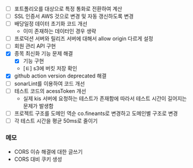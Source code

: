 
- [ ] 포트폴리오를 대상으로 특정 통화로 전환하여 계산
- [ ] SSL 인증서 AWS 것으로 변경 및 자동 갱신하도록 변경
- [ ] 배당일정 데이터 초기화 코드 개선
	- 이미 존재하는 데이터인 경우 생략
- [ ] 프로덕션 서버와 릴리즈 서버에 대해서 allow origin 다르게 설정
- [ ] 회원 관리 API 구현
- [x] 종목 최신화 기능 문제 해결
	- [x] 기능 구현
	- [ㅌ] s3에 버킷 저장 확인
- [x] github action version deprecated 해결
- [ ] sonarLint를 이용하여 코드 개선
- [ ] 테스트 코드의 acessToken 개선
	- 실제 kis 서버에 요청하는 테스트가 존재함에 따라서 테스트 시간이 길어지는 문제가 발생함
- [ ] 프로젝트 구조를 도메인 역순 co.fineants로 변경하고 도메인별 구조로 변경
- [ ] 각 테스트 시간을 평균 50ms로 줄이기

### 메모
- CORS 이슈 해결에 대한 글쓰기
- CORS 대비 쿠키 생성
